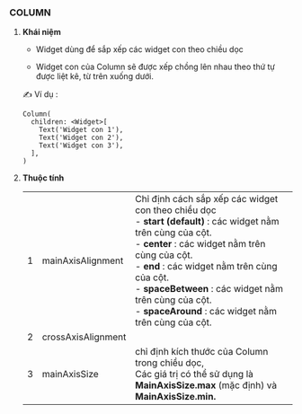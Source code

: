 ### COLUMN

1. **Khái niệm**
   
   - Widget dùng để sắp xếp các widget con theo chiều dọc
   
   - Widget con của Column sẽ được xếp chồng lên nhau theo thứ tự được liệt kê, từ trên xuống dưới.
   
   ✍️ Ví dụ : 
   
   ```
   Column(
     children: <Widget>[
       Text('Widget con 1'),
       Text('Widget con 2'),
       Text('Widget con 3'),
     ],
   )
   ```

2. **Thuộc tính**
   
   |     |                    |                                                                                                                                                                                                                                                                                                                                                    |
   | --- | ------------------ | -------------------------------------------------------------------------------------------------------------------------------------------------------------------------------------------------------------------------------------------------------------------------------------------------------------------------------------------------- |
   | 1   | mainAxisAlignment  | Chỉ định cách sắp xếp các widget con theo chiều dọc<br/>- **start (default)** : các widget nằm trên cùng của cột.<br/>- **center** : các widget nằm trên cùng của cột.<br/>- **end** : các widget nằm trên cùng của cột.<br/>- **spaceBetween** : các widget nằm trên cùng của cột.<br/>- **spaceAround** : các widget nằm trên cùng của cột.<br/> |
   | 2   | crossAxisAlignment |                                                                                                                                                                                                                                                                                                                                                    |
   | 3   | mainAxisSize       | chỉ định kích thước của Column trong chiều dọc, <br/>Các giá trị có thể sử dụng là **MainAxisSize.max** (mặc định) và **MainAxisSize.min.**                                                                                                                                                                                                        |

